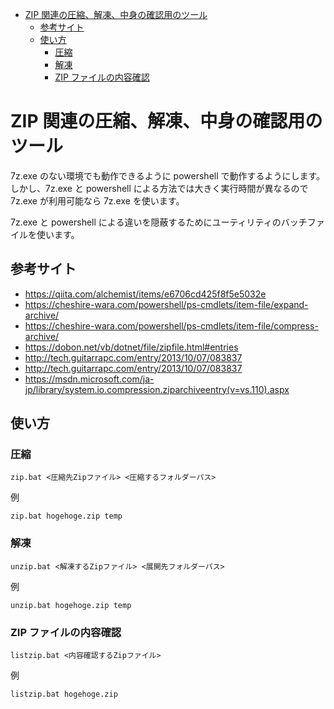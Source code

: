 ﻿<!-- TOC -->

- [ZIP 関連の圧縮、解凍、中身の確認用のツール](#zip-関連の圧縮解凍中身の確認用のツール)
  - [参考サイト](#参考サイト)
  - [使い方](#使い方)
    - [圧縮](#圧縮)
    - [解凍](#解凍)
    - [ZIP ファイルの内容確認](#zip-ファイルの内容確認)

<!-- /TOC -->

# ZIP 関連の圧縮、解凍、中身の確認用のツール

7z.exe のない環境でも動作できるように powershell で動作するようにします。
しかし、7z.exe と powershell による方法では大きく実行時間が異なるので 7z.exe が利用可能なら 7z.exe を使います。

7z.exe と powershell による違いを隠蔽するためにユーティリティのバッチファイルを使います。

## 参考サイト

- https://qiita.com/alchemist/items/e6706cd425f8f5e5032e
- https://cheshire-wara.com/powershell/ps-cmdlets/item-file/expand-archive/
- https://cheshire-wara.com/powershell/ps-cmdlets/item-file/compress-archive/
- https://dobon.net/vb/dotnet/file/zipfile.html#entries
- http://tech.guitarrapc.com/entry/2013/10/07/083837
- http://tech.guitarrapc.com/entry/2013/10/07/083837
- https://msdn.microsoft.com/ja-jp/library/system.io.compression.ziparchiveentry(v=vs.110).aspx

## 使い方

### 圧縮

```
zip.bat <圧縮先Zipファイル> <圧縮するフォルダーパス>
```

例

```
zip.bat hogehoge.zip temp
```



### 解凍

```
unzip.bat <解凍するZipファイル> <展開先フォルダーパス>
```

例

```
unzip.bat hogehoge.zip temp
```


### ZIP ファイルの内容確認

```
listzip.bat <内容確認するZipファイル>
```

例

```
listzip.bat hogehoge.zip
```
